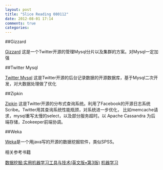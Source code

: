 ```yaml
---
layout: post
title: "Slice Reading 080112"
date: 2012-08-01 17:14
comments: true
categories: 
---
```



##Gizzard

[Gizzard](http://www.percona.com/live/mysql-conference-2012/sessions/gizzard-scale-twitters-mysql-sharding-framework)
这是一个Twitter开源的管理Mysql分片以及集群的方案。对Mysql一定加强


##Twitter Mysql

[Twitter Mysql](https://github.com/twitter/mysql)
这是Twitter开源的后台记录数据的开源数据库，基于Mysql二次开发，对大数据处理做了优化


##Zipkin

[Zipkin](https://github.com/twitter/zipkin)
这是Twitter开源的分布式查询系统。利用了Facebook的开源日志系统Scribe。Twitter用其查询系统性能瓶颈，对系统进一步优化，
比如memcache请求，mysql重写太慢的select，以及部分服务超时。以 Apache Cassandra 为后端存储，Zookeeper前端协调。

##Weka

[Weka](http://www.cs.waikato.ac.nz/~ml/weka/)是一个用java写的开源的数据挖掘软件，类似SPSS。

相关参考书籍

[数据挖掘:实用机器学习工具与技术(英文版•第3版)](http://www.amazon.cn/%E6%95%B0%E6%8D%AE%E6%8C%96%E6%8E%98-%E5%AE%9E%E7%94%A8%E6%9C%BA%E5%99%A8%E5%AD%A6%E4%B9%A0%E5%B7%A5%E5%85%B7%E4%B8%8E%E6%8A%80%E6%9C%AF-%E5%A8%81%E8%85%BE/dp/B007N0RK80/ref=sr_1_3?s=books&ie=UTF8&qid=1343815727&sr=1-3)
[机器学习](http://www.amazon.cn/%E6%9C%BA%E5%99%A8%E5%AD%A6%E4%B9%A0-%E7%B1%B3%E6%AD%87%E5%B0%94/dp/B002WC7NH2/ref=sr_1_1?s=books&ie=UTF8&qid=1343815849&sr=1-1)
